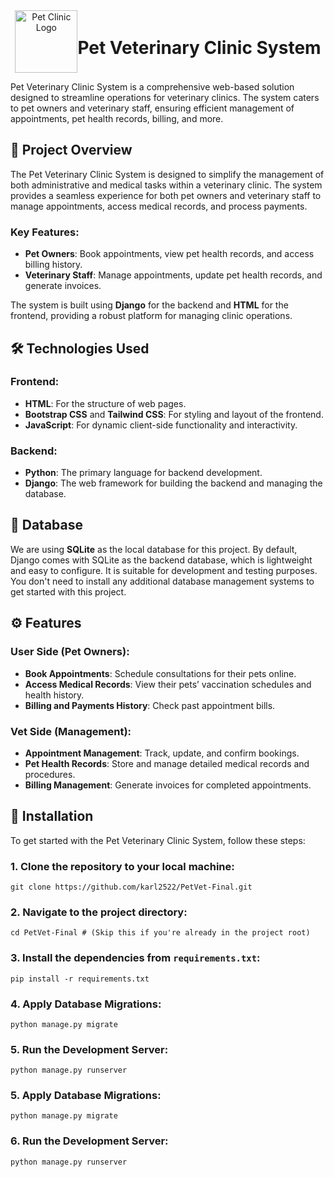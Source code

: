 <div align="center" style="display: flex; align-items: center; justify-content: center;">
  <img src="https://drive.google.com/uc?export=view&id=1niorO4NvSKA-j6YI4OcgTNHztAXMWv8S" alt="Pet Clinic Logo" width="100" margin-right: 10px;>
  <h1>Pet Veterinary Clinic System</h1>
</div>



Pet Veterinary Clinic System is a comprehensive web-based solution designed to streamline operations for veterinary clinics. The system caters to pet owners and veterinary staff, ensuring efficient management of appointments, pet health records, billing, and more.

## 🐾 Project Overview

The Pet Veterinary Clinic System is designed to simplify the management of both administrative and medical tasks within a veterinary clinic. The system provides a seamless experience for both pet owners and veterinary staff to manage appointments, access medical records, and process payments.

### Key Features:

- **Pet Owners**: Book appointments, view pet health records, and access billing history.
- **Veterinary Staff**: Manage appointments, update pet health records, and generate invoices.

The system is built using **Django** for the backend and **HTML** for the frontend, providing a robust platform for managing clinic operations.

## 🛠️ Technologies Used

### Frontend:
- **HTML**: For the structure of web pages.
- **Bootstrap CSS** and **Tailwind CSS**: For styling and layout of the frontend.
- **JavaScript**: For dynamic client-side functionality and interactivity.

### Backend:
- **Python**: The primary language for backend development.
- **Django**: The web framework for building the backend and managing the database.

## 💾 Database

We are using **SQLite** as the local database for this project. By default, Django comes with SQLite as the backend database, which is lightweight and easy to configure. It is suitable for development and testing purposes. You don't need to install any additional database management systems to get started with this project.

## ⚙️ Features

### User Side (Pet Owners):
- **Book Appointments**: Schedule consultations for their pets online.
- **Access Medical Records**: View their pets’ vaccination schedules and health history.
- **Billing and Payments History**: Check past appointment bills.

### Vet Side (Management):
- **Appointment Management**: Track, update, and confirm bookings.
- **Pet Health Records**: Store and manage detailed medical records and procedures.
- **Billing Management**: Generate invoices for completed appointments.

## 🚀 Installation

To get started with the Pet Veterinary Clinic System, follow these steps:

### 1. Clone the repository to your local machine:

    git clone https://github.com/karl2522/PetVet-Final.git

### 2. Navigate to the project directory:

    cd PetVet-Final # (Skip this if you're already in the project root)

### 3. Install the dependencies from `requirements.txt`:

    pip install -r requirements.txt

### 4. Apply Database Migrations:

    python manage.py migrate

### 5. Run the Development Server:

    python manage.py runserver


### 5. Apply Database Migrations:

    python manage.py migrate

### 6. Run the Development Server:

    python manage.py runserver






